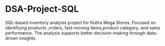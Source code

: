 # DSA-Project-SQL
SQL-based inventory analysis project for Kultra Mega Stores. Focused on identifying products ,orders, fast-moving items,product category, and sales performance. The analysis supports better decision-making through data-driven insights.
